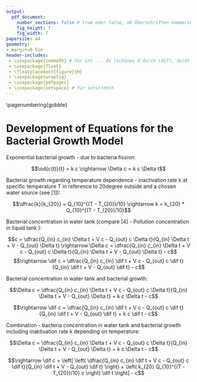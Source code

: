 ```yaml
---
output:
  pdf_document:
    number_sections: false # true oder false, ob Überschriften nummeriert werden
    fig_height: 7
    fig_width: 7
papersize: a4
geometry:
- margin=0.5in
header-includes:
 - \usepackage{commath} # für int ... dx (schönes d durch \dif), dx/dt (\od{x}{t})
 - \usepackage{float}
 - \floatplacement{figure}{H}
 - \usepackage{wrapfig}
 - \usepackage{pdfpages}
 - \usepackage{setspace} # für setstretch
---
```

\pagenumbering{gobble} <!-- keine Seitenzahlen -->

# Development of Equations for the Bacterial Growth Model

Exponential bacterial growth - due to bacteria fission:

$$\od{c(t)}{t} = k c \rightarrow \Delta c = k c \Delta t$$


Bacterial growth regarding temperature dependence - inactivation rate k at specific temperature T in reference to 20degree outside and a chosen water source (see [1]):

$$\dfrac{k}{k_{20}} = Q_{10}^{(T - T_{20})/10} \rightarrow k = k_{20} * Q_{10}^{(T - T_{20})/10}$$


Bacterial concentration in water tank (compare [4] - Pollution concentration in liquid tank ):

$$c = \dfrac{Q_{in} c_{in} \Delta t + V c - Q_{out} c \Delta t}{Q_{in} \Delta t + V - Q_{out} \Delta t}
\rightarrow \Delta c = \dfrac{Q_{in} c_{in} \Delta t + V c - Q_{out} c \Delta t}{Q_{in} \Delta t + V - Q_{out} \Delta t} - c$$
$$\rightarrow \dif c = \dfrac{Q_{in} c_{in} \dif t + V c - Q_{out} c \dif t}{Q_{in} \dif t + V - Q_{out} \dif t} - c$$


Bacterial concentration in water tank and bacterial growth:

$$\Delta c = \dfrac{Q_{in} c_{in} \Delta t + V c - Q_{out} c \Delta t}{Q_{in} \Delta t + V - Q_{out} \Delta t} + k c \Delta t - c$$

$$\rightarrow \dif c = \dfrac{Q_{in} c_{in} \dif t + V c - Q_{out} c \dif t}{Q_{in} \dif t + V - Q_{out} \dif t} + k c \dif t - c$$


Combination - bacteria concentration in water tank and bacterial growth including inaktivation rate k depending on temperature: 

$$\Delta c = \dfrac{Q_{in} c_{in} \Delta t + V c - Q_{out} c \Delta t}{Q_{in} \Delta t + V - Q_{out} \Delta t} + k c \Delta t - c$$

$$\rightarrow \dif c = \left[ \left( \dfrac{Q_{in} c_{in} \dif t + V c - Q_{out} c \dif t}{Q_{in} \dif t + V - Q_{out} \dif t} \right) + \left( k_{20} Q_{10}^{(T - T_{20})/10} c \right) \dif t  \right] - c$$
